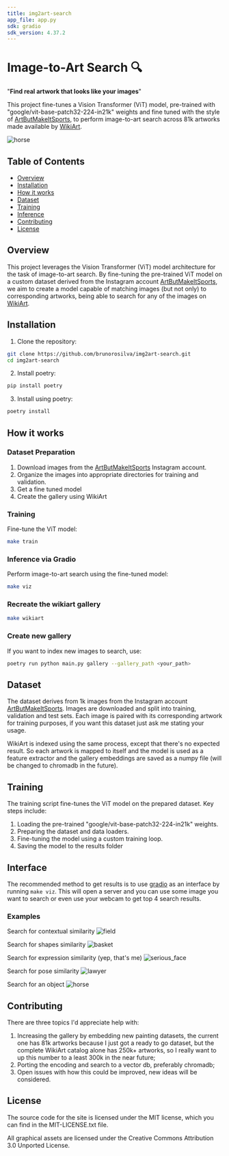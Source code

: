 ```yaml
---
title: img2art-search
app_file: app.py
sdk: gradio
sdk_version: 4.37.2
---
```

# Image-to-Art Search 🔍

"<b>Find real artwork that looks like your images</b>"

This project fine-tunes a Vision Transformer (ViT) model, pre-trained with "google/vit-base-patch32-224-in21k" weights and fine tuned with the style of [ArtButMakeItSports](https://www.instagram.com/artbutmakeitsports/), to perform image-to-art search across 81k artworks made available by [WikiArt](https://wikiart.org/).

![horse](examples/horse.png)

## Table of Contents

- [Overview](#overview)
- [Installation](#installation)
- [How it works](#how-it-works)
- [Dataset](#dataset)
- [Training](#training)
- [Inference](#inference)
- [Contributing](#contributing)
- [License](#license)

## Overview

This project leverages the Vision Transformer (ViT) model architecture for the task of image-to-art search. By fine-tuning the pre-trained ViT model on a custom dataset derived from the Instagram account [ArtButMakeItSports](https://www.instagram.com/artbutmakeitsports/), we aim to create a model capable of matching images (but not only) to corresponding artworks, being able to search for any of the images on [WikiArt](https://wikiart.org/).

## Installation

1. Clone the repository:
```sh
git clone https://github.com/brunorosilva/img2art-search.git
cd img2art-search
```

2. Install poetry:
```sh
pip install poetry
```

3. Install using poetry:
```sh
poetry install
```

## How it works

### Dataset Preparation

1. Download images from the [ArtButMakeItSports](https://www.instagram.com/artbutmakeitsports/) Instagram account.
2. Organize the images into appropriate directories for training and validation.
3. Get a fine tuned model
4. Create the gallery using WikiArt

### Training

Fine-tune the ViT model:
```sh
make train
```

### Inference via Gradio

Perform image-to-art search using the fine-tuned model:
```sh
make viz
```

### Recreate the wikiart gallery
```sh
make wikiart
```

### Create new gallery

If you want to index new images to search, use:
```sh
poetry run python main.py gallery --gallery_path <your_path>
```

## Dataset

The dataset derives from 1k images from the Instagram account [ArtButMakeItSports](https://www.instagram.com/artbutmakeitsports/). Images are downloaded and split into training, validation and test sets. Each image is paired with its corresponding artwork for training purposes, if you want this dataset just ask me stating your usage.

WikiArt is indexed using the same process, except that there's no expected result. So each artwork is mapped to itself and the model is used as a feature extractor and the gallery embeddings are saved as a numpy file (will be changed to chromadb in the future).

## Training

The training script fine-tunes the ViT model on the prepared dataset. Key steps include:

1. Loading the pre-trained "google/vit-base-patch32-224-in21k" weights.
2. Preparing the dataset and data loaders.
3. Fine-tuning the model using a custom training loop.
4. Saving the model to the results folder

## Interface

The recommended method to get results is to use [gradio](https://www.gradio.app/) as an interface by running `make viz`. This will open a server and you can use some image you want to search or even use your webcam to get top 4 search results.

### Examples
Search for contextual similarity
![field](examples/field.png)

Search for shapes similarity
![basket](examples/basketball.png)

Search for expression similarity (yep, that's me)
![serious_face](examples/serious_face.png)

Search for pose similarity
![lawyer](examples/lawyer.png)

Search for an object
![horse](examples/horse.png)



## Contributing
There are three topics I'd appreciate help with:
1. Increasing the gallery by embedding new painting datasets, the current one has 81k artworks because I just got a ready to go dataset, but the complete WikiArt catalog alone has 250k+ artworks, so I really want to up this number to a least 300k in the near future;
2. Porting the encoding and search to a vector db, preferably chromadb;
3. Open issues with how this could be improved, new ideas will be considered.

## License
The source code for the site is licensed under the MIT license, which you can find in the MIT-LICENSE.txt file.

All graphical assets are licensed under the Creative Commons Attribution 3.0 Unported License.